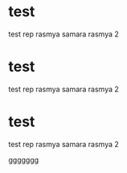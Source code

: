 # test
test rep
rasmya samara 
rasmya 2
# test
test rep
rasmya samara 
rasmya 2
# test
test rep
rasmya samara 
rasmya 2

ggggggg
